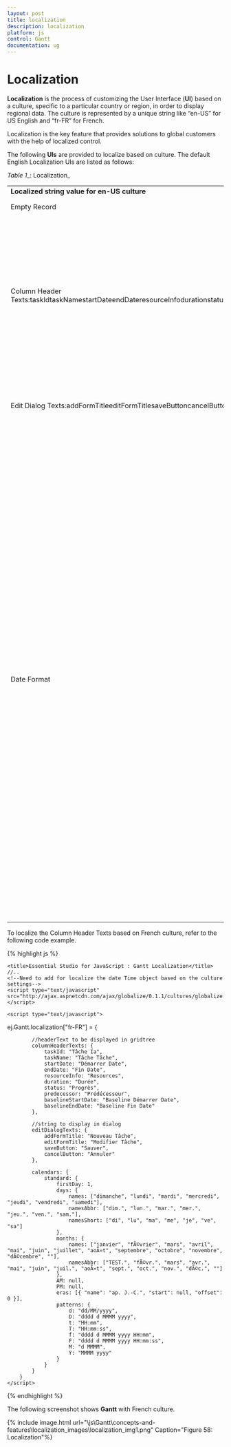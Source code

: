 ```yaml
---
layout: post
title: localization
description: localization
platform: js
control: Gantt
documentation: ug
---
```


# Localization

**Localization** is the process of customizing the User Interface (**UI**) based on a culture, specific to a particular country or region, in order to display regional data. The culture is represented by a unique string like “en-US” for US English and “fr-FR” for French.

Localization is the key feature that provides solutions to global customers with the help of localized control. 

The following **UIs** are provided to localize based on culture. The default English Localization UIs are listed as follows:

_Table_ _1__: Localization_

<table>
<tr>
<td colspan = "2">
<b>Localized string value for en-US culture</b></td></tr>
<tr>
<td>
Empty Record</td><td>
emptyRecord: "No records to display"</td></tr>
<tr>
<td>
Column Header Texts:taskIdtaskNamestartDateendDateresourceInfodurationstatuspredecessorbaselineStartDatebaselineEndDate</td><td>
columnHeaderTexts: {    taskId: "ID",    taskName: "Task Name",    startDate: "Start Date",    endDate: "End Date",    resourceInfo: "Resources",    duration: "Duration",    status: "Progress",    predecessor: "Predecessor",    baselineStartDate: "Baseline Start Date",    baselineEndDate: "Baseline End Date"}</td></tr>
<tr>
<td>
Edit Dialog Texts:addFormTitleeditFormTitlesaveButtoncancelButton</td><td>
editDialogTexts: {     addFormTitle: "New Task",     editFormTitle: "Edit Task",     saveButton: "Save",     cancelButton: "Cancel" },</td></tr>
<tr>
<td>
Date Format</td><td>
calendars: {     standard: {         days: {             // full name of days             names: ["Sunday", "Monday", "Tuesday", "Wednesday", "Thursday", "Friday", "Saturday"],             // abbreviated names of days             namesAbbr: ["Sun", "Mon", "Tue", "Wed", "Thu", "Fri", "Sat"],         },         months: {             // full name of months             names: ["January", "February", "March", "April", "May", "June", "July", "August", "September", "October", "November", "December"],             // abbreviated name of months             namesAbbr: ["Jan", "Feb", "Mar", "Apr", "May", "Jun", "Jul", "Aug", "Sep", "Oct", "Nov", "Dec"]         },         // set of predefined date and time patterns used by the culture.         patterns: {             d: "M/d/yyyy",             D: "dddd, MMMM dd, yyyy",             F: "dddd, MMMM dd, yyyy h:mm:ss tt",             g: "M/d/yyyy h:mm tt",             G: "M/d/yyyy h:mm:ss tt",             m: "MMMM dd",             M: "MMMM dd",             s: "yyyy'-'MM'-'ddTHH':'mm':'ss",             t: "h:mm tt",             T: "h:mm:ss tt",             u: "yyyy'-'MM'-'dd HH':'mm':'ss'Z'",             y: "MMMM, yyyy",             Y: "MMMM, yyyy"         }     } }</td></tr>
</table>


To localize the Column Header Texts based on French culture, refer to the following code example.



{% highlight js %}

<!DOCTYPE html>

<html xmlns="http://www.w3.org/1999/xhtml">
<head>

    <title>Essential Studio for JavaScript : Gantt Localization</title>
    //..
    <!--Need to add for localize the date Time object based on the culture settings-->
    <script type="text/javascript" src="http://ajax.aspnetcdn.com/ajax/globalize/0.1.1/cultures/globalize.cultures.js"></script>

    <script type="text/javascript">

ej.Gantt.localization["fr-FR"] = {

            //headerText to be displayed in gridtree
            columnHeaderTexts: {
                taskId: "Tâche Ia",
                taskName: "Tâche Tâche",
                startDate: "Démarrer Date",
                endDate: "Fin Date",
                resourceInfo: "Resources",
                duration: "Durée",
                status: "Progrès",
                predecessor: "Prédécesseur",
                baselineStartDate: "Baseline Démarrer Date",
                baselineEndDate: "Baseline Fin Date"
            },

            //string to display in dialog 
            editDialogTexts: {
                addFormTitle: "Nouveau Tâche",
                editFormTitle: "Modifier Tâche",
                saveButton: "Sauver",
                cancelButton: "Annuler"
            },

            calendars: {
                standard: {
                    firstDay: 1,
                    days: {
                        names: ["dimanche", "lundi", "mardi", "mercredi", "jeudi", "vendredi", "samedi"],
                        namesAbbr: ["dim.", "lun.", "mar.", "mer.", "jeu.", "ven.", "sam."],
                        namesShort: ["di", "lu", "ma", "me", "je", "ve", "sa"]
                    },
                    months: {
                        names: ["janvier", "fÃ©vrier", "mars", "avril", "mai", "juin", "juillet", "aoÃ»t", "septembre", "octobre", "novembre", "dÃ©cembre", ""],
                        namesAbbr: ["TEST.", "fÃ©vr.", "mars", "avr.", "mai", "juin", "juil.", "aoÃ»t", "sept.", "oct.", "nov.", "dÃ©c.", ""]
                    },
                    AM: null,
                    PM: null,
                    eras: [{ "name": "ap. J.-C.", "start": null, "offset": 0 }],
                    patterns: {
                        d: "dd/MM/yyyy",
                        D: "dddd d MMMM yyyy",
                        t: "HH:mm",
                        T: "HH:mm:ss",
                        f: "dddd d MMMM yyyy HH:mm",
                        F: "dddd d MMMM yyyy HH:mm:ss",
                        M: "d MMMM",
                        Y: "MMMM yyyy"
                    }
                }
            }
        }
    </script>

</head>

<body>   



<script type="text/javascript">



$(function () {
$("#GanttContainer").ejGantt({
//…
locale: "fr-FR"
});
});

    </script>

</body>

</html>



{% endhighlight %}





The following screenshot shows **Gantt** with French culture.



{% include image.html url="\js\Gantt\concepts-and-features\localization_images\localization_img1.png" Caption="Figure 58: Localization"%}

